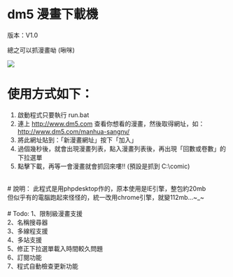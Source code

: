 # dm5 漫畫下載機

版本：V1.0

總之可以抓漫畫呦 (啾咪)

<img src="http://3wa.tw/photo/small.php?w_size=900&compassion=85&file_name=users/shadow/20160714_161324_0.png&noshow=1">

# 使用方式如下：<br>
1. 啟動程式只要執行 run.bat <br>
2. 連上 http://www.dm5.com 查看你想看的漫畫，然後取得網址，如：http://www.dm5.com/manhua-sangnv/ <br>
3. 將此網址貼到：「新漫畫網址」按下「加入」 <br>
4. 過個幾秒後，就會出現漫畫列表，點入漫畫列表後，再出現「回數或卷數」的下拉選單 <br>
5. 點擊下載，再等一會漫畫就會抓回來嘍!! (預設是抓到 C:\comic) <br>
<br>
# 說明：                                                         
此程式是用phpdesktop作的，原本使用是IE引擎，整包約20mb<br>
但似乎有的電腦跑起來怪怪的，統一改用chrome引擎，就變112mb...~_~<br>
<br>
# Todo:
1、限制級漫畫支援 <br>
2、名稱搜尋器 <br>
3、多線程支援 <br>
4、多站支援 <br>
5、修正下拉選單載入時間較久問題 <br>
6、訂閱功能 <br>
7、程式自動檢查更新功能 <br>
